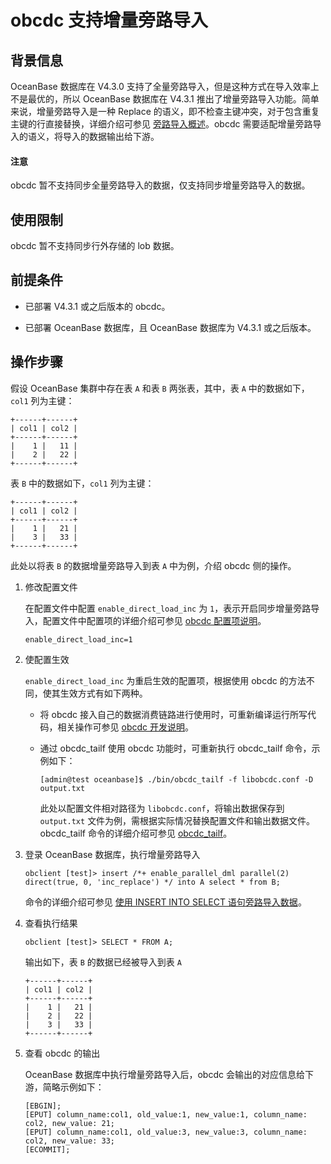 # obcdc 支持增量旁路导入

## 背景信息

OceanBase 数据库在 V4.3.0 支持了全量旁路导入，但是这种方式在导入效率上不是最优的，所以 OceanBase 数据库在 V4.3.1 推出了增量旁路导入功能。简单来说，增量旁路导入是一种 Replace 的语义，即不检查主键冲突，对于包含重复主键的行直接替换，详细介绍可参见 [旁路导入概述](../../../../500.data-migration/1100.bypass-import/100.overview-of-bypass-import.md)。obcdc 需要适配增量旁路导入的语义，将导入的数据输出给下游。

<main id="notice" type='notice'>
  <h4>注意</h4>
  <p>obcdc 暂不支持同步全量旁路导入的数据，仅支持同步增量旁路导入的数据。</p>
</main>

## 使用限制

obcdc 暂不支持同步行外存储的 lob 数据。

## 前提条件

* 已部署 V4.3.1 或之后版本的 obcdc。

* 已部署 OceanBase 数据库，且 OceanBase 数据库为 V4.3.1 或之后版本。

## 操作步骤

假设 OceanBase 集群中存在表 `A` 和表 `B` 两张表，其中，表 `A` 中的数据如下，`col1` 列为主键：

```shell
+------+------+
| col1 | col2 |
+------+------+
|    1 |   11 |
|    2 |   22 |
+------+------+
```

表 `B` 中的数据如下，`col1` 列为主键：

```shell
+------+------+
| col1 | col2 |
+------+------+
|    1 |   21 |
|    3 |   33 |
+------+------+
```

此处以将表 `B` 的数据增量旁路导入到表 `A` 中为例，介绍 obcdc 侧的操作。

1. 修改配置文件

   在配置文件中配置 `enable_direct_load_inc` 为 `1`，表示开启同步增量旁路导入，配置文件中配置项的详细介绍可参见 [obcdc 配置项说明](200.obcdc-parameters/200.obcdc-configuration-items.md)。

   ```shell
   enable_direct_load_inc=1
   ```

2. 使配置生效

   `enable_direct_load_inc` 为重启生效的配置项，根据使用 obcdc 的方法不同，使其生效方式有如下两种。

   * 将 obcdc 接入自己的数据消费链路进行使用时，可重新编译运行所写代码，相关操作可参见 [obcdc 开发说明](../400.cdc/250.obcdc-development-instructions.md)。

   * 通过 obcdc_tailf 使用 obcdc 功能时，可重新执行 obcdc_tailf 命令，示例如下：

     ```shell
     [admin@test oceanbase]$ ./bin/obcdc_tailf -f libobcdc.conf -D output.txt
     ```

     此处以配置文件相对路径为 `libobcdc.conf`，将输出数据保存到 `output.txt` 文件为例，需根据实际情况替换配置文件和输出数据文件。obcdc_tailf 命令的详细介绍可参见 [obcdc_tailf](../400.cdc/300.obcdc-tailf.md)。

3. 登录 OceanBase 数据库，执行增量旁路导入

   ```shell
   obclient [test]> insert /*+ enable_parallel_dml parallel(2) direct(true, 0, 'inc_replace') */ into A select * from B;
   ```

   命令的详细介绍可参见 [使用 INSERT INTO SELECT 语句旁路导入数据](../../../../500.data-migration/1100.bypass-import/300.use-insert-into-select-statement-to-bypass-import-data.md)。

4. 查看执行结果

   ```shell
   obclient [test]> SELECT * FROM A;
   ```

   输出如下，表 `B` 的数据已经被导入到表 `A`

   ```shell
   +------+------+
   | col1 | col2 |
   +------+------+
   |    1 |   21 |
   |    2 |   22 |
   |    3 |   33 |
   +------+------+
   ```

5. 查看 obcdc 的输出

   OceanBase 数据库中执行增量旁路导入后，obcdc 会输出的对应信息给下游，简略示例如下：

   ```shell
   [EBGIN];
   [EPUT] column_name:col1, old_value:1, new_value:1, column_name: col2, new_value: 21;
   [EPUT] column_name:col1, old_value:3, new_value:3, column_name: col2, new_value: 33;
   [ECOMMIT];
   ```
